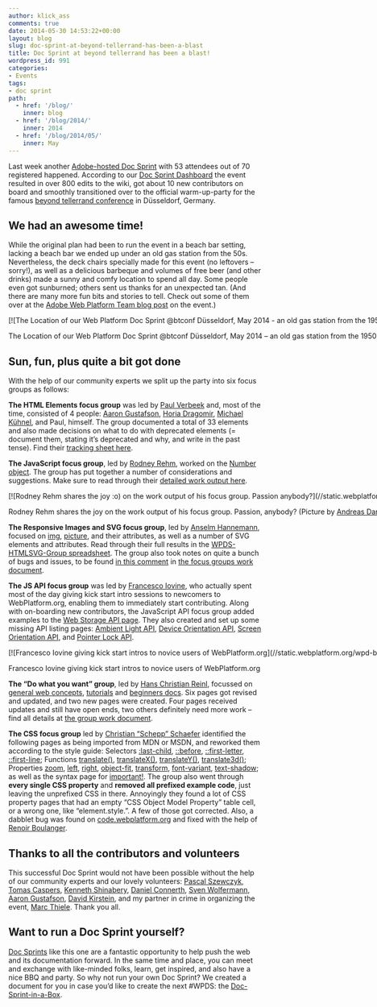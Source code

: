 ```yaml
---
author: klick_ass
comments: true
date: 2014-05-30 14:53:22+00:00
layout: blog
slug: doc-sprint-at-beyond-tellerrand-has-been-a-blast
title: Doc Sprint at beyond tellerrand has been a blast!
wordpress_id: 991
categories:
- Events
tags:
- doc sprint
path:
  - href: '/blog/'
    inner: blog
  - href: '/blog/2014/'
    inner: 2014
  - href: '/blog/2014/05/'
    inner: May
---
```


Last week another [Adobe-hosted Doc Sprint](http://lanyrd.com/2014/wpds-dusseldorf/) with 53 attendees out of 70 registered happened. According to our [Doc Sprint Dashboard](https://github.com/webplatform/DocSprintDashboard) the event resulted in over 800 edits to the wiki, got about 10 new contributors on board and smoothly transitioned over to the official warm-up-party for the famous [beyond tellerrand conference](http://2014.beyondtellerrand.com/side-events) in Düsseldorf, Germany.

## We had an awesome time!

While the original plan had been to run the event in a beach bar setting, lacking a beach bar we ended up under an old gas station from the 50s. Nevertheless, the deck chairs specially made for this event (no leftovers – sorry!), as well as a delicious barbeque and volumes of free beer (and other drinks) made a sunny and comfy location to spend all day. Some people even got sunburned; others sent us thanks for an unexpected tan. ﻿(And there are many more fun bits and stories to tell. Check out some of them over at the [Adobe Web Platform Team blog post](https://blogs.adobe.com/webplatform/2014/05/30/bbq-beer-web-platform-docs-ftw/) on the event.)

<div id="attachment_1004" style="width: 3274px" class="wp-caption alignnone">[![The Location of our Web Platform Doc Sprint @btconf Düsseldorf, May 2014 - an old gas station from the 1950s](//static.webplatform.org/wpd-blog/2014/05/WPDS_duesseldorf_2014_location.jpg?9ee1e0)](//static.webplatform.org/wpd-blog/2014/05/WPDS_duesseldorf_2014_location@2x.jpg?9ee1e0)

The Location of our Web Platform Doc Sprint @btconf Düsseldorf, May 2014 – an old gas station from the 1950s
</div>

## Sun, fun, plus quite a bit got done

With the help of our community experts we split up the party into six focus groups as follows:

**The HTML Elements focus group** was led by [Paul Verbeek](http://docs.webplatform.org/wiki/User:Paulv) and, most of the time, consisted of 4 people: [Aaron Gustafson](http://docs.webplatform.org/wiki/User:AaronGustafson), [Horia Dragomir](http://docs.webplatform.org/wiki/User:Horia), [Michael Kühnel](http://docs.webplatform.org/wiki/User:Mkuehnel), and Paul, himself. The group documented a total of 33 elements and also made decisions on what to do with deprecated elements (= document them, stating it’s deprecated and why, and write in the past tense). Find their [tracking sheet here](http://docs.webplatform.org/wiki/Meta:web_platform_wednesday/html_elements).

**The JavaScript focus group**, led by [Rodney Rehm](http://docs.webplatform.org/wiki/User:Rodneyrehm), worked on the [Number object](http://docs.webplatform.org/wiki/javascript/Number). The group has put together a number of considerations and suggestions. Make sure to read through their [detailed work output here](https://gist.github.com/rodneyrehm/b39aa66351bbd3e2371c#file-feedback-md).

<div id="attachment_1006" style="width: 3960px" class="wp-caption alignnone">[![Rodney Rehm shares the joy :o) on the work output of his focus group. Passion anybody?](//static.webplatform.org/wpd-blog/2014/05/WPDS_duesseldorf_2014_rodney_rehm.jpg?9ee1e0)](//static.webplatform.org/wpd-blog/2014/05/WPDS_duesseldorf_2014_rodney_rehm@2x.jpg?9ee1e0)

Rodney Rehm shares the joy on the work output of his focus group. Passion, anybody? (Picture by [Andreas Dantz](http://twitter.com/dantz))

</div>

**The Responsive Images and SVG focus group**, led by [Anselm Hannemann](http://docs.webplatform.org/wiki/User:Anselm), focused on [img](http://docs.webplatform.org/wiki/html/elements/img), [picture](http://docs.webplatform.org/wiki/html/elements/picture), and their attributes, as well as a number of SVG elements and attributes. Read through their full results in the [WPDS-HTMLSVG-Group spreadsheet](https://docs.google.com/spreadsheets/d/1c1iMXbLln0x0Dmq4_xFEpoL3MdkcVhXfLQDEaHvkKgY/edit?pli=1#gid=0). The group also took notes on quite a bunch of bugs and issues, to be found [in this comment](https://gist.github.com/anselmh/a9ce8154f1ca3e41d3c0#comment-1230917) in [the focus groups work document](https://gist.github.com/anselmh/a9ce8154f1ca3e41d3c0).

**The JS API focus group** was led by [Francesco Iovine](http://docs.webplatform.org/wiki/User:Franciov), who actually spent most of the day giving kick start intro sessions to newcomers to WebPlatform.org, enabling them to immediately start contributing. Along with on-boarding new contributors, the JavaScript API focus group added examples to the [Web Storage API page](http://docs.webplatform.org/wiki/apis/web-storage). They also created and set up some missing API listing pages: [Ambient Light API](http://docs.webplatform.org/wiki/apis/ambient_light), [Device Orientation API](http://docs.webplatform.org/wiki/apis/device_orientation), [Screen Orientation API](http://docs.webplatform.org/wiki/apis/screen_orientation), and [Pointer Lock API](http://docs.webplatform.org/wiki/apis/pointer_lock).

<div id="attachment_1016" style="width: 2991px" class="wp-caption alignnone">[![Francesco Iovine giving kick start intros to novice users of WebPlatform.org](//static.webplatform.org/wpd-blog/2014/05/WPDS_duesseldorf_2014_francesco_iovine.jpg?9ee1e0)](//static.webplatform.org/wpd-blog/2014/05/WPDS_duesseldorf_2014_francesco_iovine@2x.jpg?9ee1e0)

Francesco Iovine giving kick start intros to novice users of WebPlatform.org

</div>

**The “Do what you want” group**, led by [Hans Christian Reinl](http://docs.webplatform.org/wiki/User:Drublic), focussed on [general web concepts](http://docs.webplatform.org/wiki/concepts), [tutorials](http://docs.webplatform.org/wiki/tutorials) and [beginners docs](http://docs.webplatform.org/wiki/beginners). Six pages got revised and updated, and two new pages were created. Four pages received updates and still have open ends, two others definitely need more work – find all details at [the group work document](https://docs.google.com/spreadsheets/d/1oNlctt17l9zjEg-2uQvzfDPcXDaR0PdWQWvJaz3yG6Q/edit#gid=0).

**The CSS focus group** led by [Christian “Schepp” Schaefer](http://docs.webplatform.org/wiki/User:Schepp) identified the following pages as being imported from MDN or MSDN, and reworked them according to the style guide: Selectors [:last-child](http://docs.webplatform.org/wiki/css/selectors/pseudo-classes/:last-child), [::before](http://docs.webplatform.org/wiki/css/selectors/pseudo-elements/::before), [::first-letter](http://docs.webplatform.org/wiki/css/selectors/pseudo-elements/::first-letter), [::first-line](http://docs.webplatform.org/wiki/css/selectors/pseudo-elements/::first-line); Functions [translate()](http://docs.webplatform.org/wiki/css/functions/translate()), [translateX()](http://docs.webplatform.org/wiki/css/functions/translateX()), [translateY()](http://docs.webplatform.org/wiki/css/functions/translateY()), [translate3d()](http://docs.webplatform.org/wiki/css/functions/translate3d()); Properties [zoom](http://docs.webplatform.org/wiki/css/properties/zoom), [left](http://docs.webplatform.org/wiki/css/properties/left), [right](http://docs.webplatform.org/wiki/css/properties/right), [object-fit](http://docs.webplatform.org/wiki/css/properties/object-fit), [transform](http://docs.webplatform.org/wiki/css/properties/transform), [font-variant](http://docs.webplatform.org/wiki/css/properties/font-variant), [text-shadow](http://docs.webplatform.org/wiki/css/properties/text-shadow); as well as the syntax page for [important!](http://docs.webplatform.org/wiki/css/syntax/important). The group also went through **every single CSS property** and **removed all prefixed example code**, just leaving the unprefixed CSS in there. Annoyingly they found a lot of CSS property pages that had an empty “CSS Object Model Property” table cell, or a wrong one, like “element.style.”. A few of those got corrected. Also, a dabblet bug was found on [code.webplatform.org](http://code.webplatform.org) and fixed with the help of [Renoir Boulanger](http://docs.webplatform.org/wiki/User:Renoirb).

## Thanks to all the contributors and volunteers

This successful Doc Sprint would not have been possible without the help of our community experts and our lovely volunteers: [Pascal Szewczyk](http://docs.webplatform.org/wiki/User:Pepo), [Tomas Caspers](http://docs.webplatform.org/wiki/User:Tcaspers), [Kenneth Shinabery](http://twitter.com/KShinabery212), [Daniel Connerth](http://twitter.com/DanielConnerth), [Sven Wolfermann](http://docs.webplatform.org/wiki/User:Maddesigns), [Aaron Gustafson](http://docs.webplatform.org/wiki/User:AaronGustafson), [David Kirstein](http://docs.webplatform.org/wiki/User:Frozenice), and my partner in crime in organizing the event, [Marc Thiele](http://twitter.com/marcthiele). Thank you all.

## Want to run a Doc Sprint yourself?

[Doc Sprints](http://docs.webplatform.org/wiki/WPD:Community/Community_Events) like this one are a fantastic opportunity to help push the web and its documentation forward. In the same time and place, you can meet and exchange with like-minded folks, learn, get inspired, and also have a nice BBQ and party. So why not run your own Doc Sprint? We created a document for you in case you’d like to create the next #WPDS: the [Doc-Sprint-in-a-Box](http://docs.webplatform.org/wiki/WPD:Doc_Sprint).
